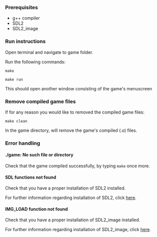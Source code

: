 ### Prerequisites
- g++ compiler
- SDL2
- SDL2_image

### Run instructions
Open terminal and navigate to game folder.

Run the following commands:

```
make
```


```
make run
```

This should open another window consisting of the game's menuscreen
### Remove compiled game files
If for any reason you would like to removed the compiled game files: 

```
make clean
```

In the game directory, will remove the game's compiled (.o) files.
### Error handling 
#### ./game: No such file or directory
Check that the game compiled successfully, by typing
```make``` once more. 


#### SDL functions not found
Check that you have a proper installation of SDL2 installed.

For further information regarding installation of SDL2, click <a href="https://www.libsdl.org/download-2.0.php"> here</a>.

#### IMG_LOAD function not found
Check that you have a proper installation of SDL2_image installed.

For further information regarding installation of SDL2_image, click <a href="https://www.libsdl.org/projects/SDL_image/"> here</a>.
